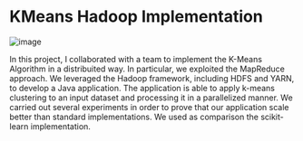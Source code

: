 # KMeans Hadoop Implementation
![image](https://github.com/MatteoManni99/uni_CloudComputing_KmeansOnHadoop/assets/81640598/5a802bff-d32e-4b55-bd38-db7aac0ed28a)

In this project, I collaborated with a team to implement the K-Means Algorithm in a distribuited way. In particular, we exploited the MapReduce approach. We leveraged the Hadoop framework, including HDFS and YARN, to develop a Java application. The application is able to apply k-means clustering to an input dataset and processing it in a parallelized manner.
We carried out several experiments in order to prove that our application scale better than standard implementations. We used as comparison the scikit-learn implementation. 
